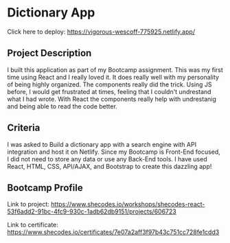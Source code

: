# Dictionary App 

Click here to deploy: https://vigorous-wescoff-775925.netlify.app/

## Project Description 

I built this application as part of my Bootcamp assignment. This was my first time using React and I really loved it. It does really well with my personality of being highly organized. The components really did the trick. Using JS before, I would get frustrated at times, feeling that I couldn't undrestand what I had wrote. With React the components really help with undrestanig and being able to read the code better.  

## Criteria

I was asked to Build a dictionary app with a search engine with API integration and host it on Netlify. Since my Bootcamp is Front-End focused, I did not need to store any data or use any Back-End tools. 
I have used React, HTML, CSS, API/AJAX, and Bootstrap to create this dazzling app!

## Bootcamp Profile 
Link to project: https://www.shecodes.io/workshops/shecodes-react-53f6add2-91bc-4fc9-930c-1adb62db9151/projects/606723

Link to certificate: https://www.shecodes.io/certificates/7e07a2aff3f97b43c751cc728fe1cdd3
